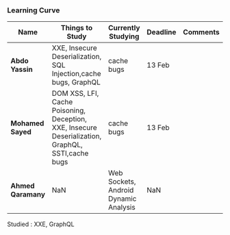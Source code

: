 
### **Learning Curve**  

| Name            | Things to Study                                      | Currently Studying                 | Deadline  | Comments |
|---------------|-------------------------------------------------|-------------------------|-----------|----------|
| **Abdo Yassin** | XXE, Insecure Deserialization, SQL Injection,cache bugs, GraphQL | cache bugs                      | 13 Feb    |          |
| **Mohamed Sayed** | DOM XSS, LFI, Cache Poisoning, Deception, XXE, Insecure Deserialization, GraphQL, SSTI,cache bugs | cache bugs                     | 13 Feb    |          |
| **Ahmed Qaramany** | NaN                                                | Web Sockets, Android Dynamic Analysis | NaN       |          |



Studied : XXE, GraphQL
